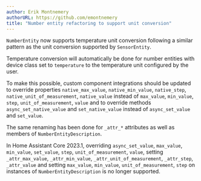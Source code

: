 ```yaml
---
author: Erik Montnemery
authorURL: https://github.com/emontnemery
title: "Number entity refactoring to support unit conversion"
---
```


`NumberEntity` now supports temperature unit conversion following a similar pattern
as the unit conversion supported by `SensorEntity`.

Temperature conversion will automatically be done for number entities with device
class set to `temperature` to the temperature unit configured by the user.

To make this possible, custom component integrations should be updated to override
properties `native_max_value`, `native_min_value`, `native_step`,
`native_unit_of_measurement`, `native_value` instead of `max_value`, `min_value`,
`step`, `unit_of_measurement`, `value` and to override methods `async_set_native_value`
and `set_native_value` instead of `async_set_value` and `set_value`.

The same renaming has been done for `_attr_*` attributes as well as members of
`NumberEntityDescription`.

In Home Assistant Core 2023.1, overriding `async_set_value`, `max_value`, `min_value`,
`set_value`, `step`, `unit_of_measurement`, `value`, setting `_attr_max_value`,
`_attr_min_value`, `_attr_unit_of_measurement`, `_attr_step`, `_attr_value` and
setting `max_value`, `min_value`, `unit_of_measurement`, `step` on instances of
`NumberEntityDescription` is no longer supported.
